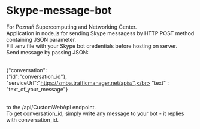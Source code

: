 # Skype-message-bot

For Poznań Supercomputing and Networking Center.</br>
Application in node.js for sending Skype messagess by HTTP POST method containing JSON parameter.</br>
Fill .env file with your Skype bot credentials before hosting on server.</br>
Send message by passing JSON:</br></br>

{"conversation":</br> {"id":"conversation_id"},</br>
"serviceUrl":"https://smba.trafficmanager.net/apis/",</br>
"text" : "text_of_your_message"}</br></br>

to the /api/CustomWebApi endpoint. </br>
To get conversation_id, simply write any message to your bot - it replies with conversation_id.
